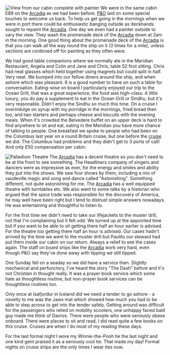![View from our cabin complete with painter](cabin_view.jpg)
We were in the same cabin E89 on the [Arcadia](https://www.pocruises.com/cruise-ships/arcadia/) as we had been before. [P&amp;O](https://www.pocruises.com/)
laid on some special touches to welcome us back. To help us get going
in the mornings when we were in port there could be enthusiastic banging
outside as deckhands sought to repaint the [Arcadia](https://www.pocruises.com/cruise-ships/arcadia/). One day we even had a
painter outside to vary the view. They wash the promenade deck of the [Arcadia](https://www.pocruises.com/cruise-ships/arcadia/)
down at 2am in the morning. One good thing about the promenade deck of the
[Arcadia](https://www.pocruises.com/cruise-ships/arcadia/) is that you can walk all the way round the ship on it (3 times for
a mile), unless
sections are cordoned off for painting as they often were.

We had good table companions where we normally ate in the Meridian
Restaurant, Angela and Colin and Jane and Chris, table 52 first sitting.
Chris had neat glasses which held together using magnets but could
split in half. Very neat. We bumped into our fellow diners around the ship,
and when ashore which was pleasant.
6 is a good number to have on such a table for conversation. Eating-wise on board I
particularly enjoyed our trip to the Ocean Grill, that was a great
experience, the food was high-class. A little luxury, you do pay a supplement to
eat in the Ocean Grill or Sindhu, but it's very reasonable.
Didn't enjoy the Sindhu so much this time.
On a cruise I overindulge on syrup with my porridge in the mornings,
fried bread then too, and two starters and perhaps cheese and biscuits
with the evening meals. When it's crowded the Belvedere buffet on an
upper deck is hard to find anywhere to sit and eat, eating in the
Meridian you have more chance of talking to people. One breakfast we
spoke to people who had been on the Columbus last year on a round
Britain cruise, but one before the [cruise](2018/Columbus) we did. The
Columbus had problems and they didn't get to 3 ports of call! And only
&pound;50 compensation per cabin.

![Palladium Theatre](theatre.jpg)
The [Arcadia](https://www.pocruises.com/cruise-ships/arcadia/) has a decent theatre so you don't need to be at the front
to see something. The Headliners company of singers and dancers were as
impressive as ever, for the energy and smiles and ability they put into the shows.
We saw four shows by them, including a mix of vaudeville magic and song and dance
called "Astonishing". Something different, not quite astonishing for me.
The [Arcadia](https://www.pocruises.com/cruise-ships/arcadia/) has a well equipped theatre with turntables etc.
We also went to some talks by a historian who argued that the spice trade
was responsible for the discovery of America, he may well have been right
but I tend to distrust simple answers nowadays. He was entertaining and
thoughtful to listen to.

For the first time we didn't need to take our lifejackets to the muster drill,
not that I'm complaining but it felt odd. We turned up at the appointed time
but if you want to be able to sit getting there half an hour earlier is
advised. For the theatre too getting there half an hour is advised.
Our cases hadn't arrived by the time we went to the muster drill
but Paulito our steward had put them inside our cabin on our return. Always a
relief to see the cases again. The staff on board ships like the [Arcadia](https://www.pocruises.com/cruise-ships/arcadia/)
work very hard, even though P&O say they've done away with tipping we still
tipped.

One Sunday fell on a seaday so we did have a service then. Slightly
mechanical and perfunctory, I've heard the story "The Dash" before and it's
not Christian in thought really. It was a prayer book service which some hate
as thoughtless routine, but non-prayer book services can be thoughtless
routines too.

Only once at Isafjordur in Iceland did we need a tender to go ashore - a novelty to me was the Jaws mat
which showed how much you had to be able to step across to get into
the tender safely. Getting around was difficult for the passengers who
relied on mobility scooters, one unhappy faced bald guy made me think of Davros.
There were people who were seriously obese onboard. There were places
to sit and read, I did read quite a few books on this cruise. Cruises
are when I do most of my reading these days.

For the last formal night I wore my Winnie-the-Pooh tie the last night and one
kind gent praised it as a seriously cool tie. That made my day! Formal nights
on cruise ships are the only times I wear ties now.

